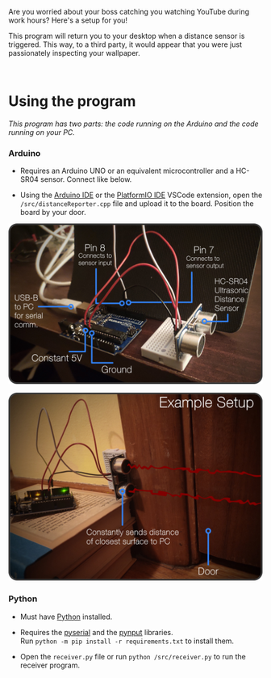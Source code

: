 Are you worried about your boss catching you watching YouTube during work hours? Here's a setup for you!

This program will return you to your desktop when a distance sensor is triggered. This way, to a third party, it would appear that you were just passionately inspecting your wallpaper.

<br>

# Using the program
<i>This program has two parts: the code running on the Arduino and the code running on your PC.</i>


### <b>Arduino</b>

* Requires an Arduino UNO or an equivalent microcontroller and a HC-SR04 sensor. Connect like below. 

* Using the [Arduino IDE](https://www.arduino.cc/en/software) or the [PlatformIO IDE](https://platformio.org/platformio-ide) VSCode extension, open the `/src/distanceReporter.cpp` file and upload it to the board.  Position the board by your door.

![Contraption anatomy](https://raw.githubusercontent.com/mateimarica/public/master/anti-infiltrator/anti_infiltrator_1.png)

![](https://raw.githubusercontent.com/mateimarica/public/master/anti-infiltrator/anti_infiltrator_2.png)


### <b>Python</b>

* Must have [Python](https://www.python.org/downloads) installed.

* Requires the [pyserial](https://pythonhosted.org/pyserial) and the [pynput](https://pynput.readthedocs.io) libraries.<br>
Run `python -m pip install -r requirements.txt` to install them.

* Open the `receiver.py` file or run `python /src/receiver.py` to run the receiver program. 
